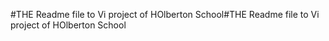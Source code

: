 #THE Readme file to Vi project of HOlberton School#THE Readme file to Vi project of HOlberton School
